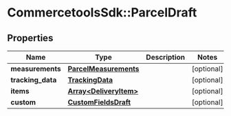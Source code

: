 # CommercetoolsSdk::ParcelDraft

## Properties
Name | Type | Description | Notes
------------ | ------------- | ------------- | -------------
**measurements** | [**ParcelMeasurements**](ParcelMeasurements.md) |  | [optional] 
**tracking_data** | [**TrackingData**](TrackingData.md) |  | [optional] 
**items** | [**Array&lt;DeliveryItem&gt;**](DeliveryItem.md) |  | [optional] 
**custom** | [**CustomFieldsDraft**](CustomFieldsDraft.md) |  | [optional] 

